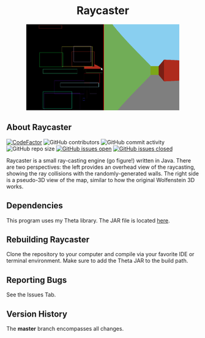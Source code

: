 <h1 align="center">Raycaster</h1>
<p align="center">
    <img width="400" height="225" src="docs/raycaster.gif">
</p>

## About Raycaster

[![CodeFactor](https://www.codefactor.io/repository/github/joshuacrotts/Raycaster/badge)](https://www.codefactor.io/repository/github/joshuacrotts/Raycaster) ![GitHub contributors](https://img.shields.io/github/contributors/JoshuaCrotts/Raycaster) ![GitHub commit activity](https://img.shields.io/github/commit-activity/m/JoshuaCrotts/Raycaster) ![GitHub repo size](https://img.shields.io/github/repo-size/JoshuaCrotts/Raycaster) [![GitHub issues open](https://img.shields.io/github/issues/JoshuaCrotts/Raycaster)]()
[![GitHub issues closed](https://img.shields.io/github/issues-closed-raw/JoshuaCrotts/Raycaster)]()

Raycaster is a small ray-casting engine (go figure!) written in Java. There are two perspectives: the left provides an
overhead view of the raycasting, showing the ray collisions with the randomly-generated walls. The right side is a
pseudo-3D view of the map, similar to how the original Wolfenstein 3D works.

## Dependencies

This program uses my Theta library. The JAR file is
located [here](https://github.com/JoshuaCrotts/Theta/blob/master/lib/Theta.jar).

## Rebuilding Raycaster

Clone the repository to your computer and compile via your favorite IDE or terminal environment. Make sure to add the
Theta JAR to the build path.

## Reporting Bugs

See the Issues Tab.

## Version History

The **master** branch encompasses all changes.